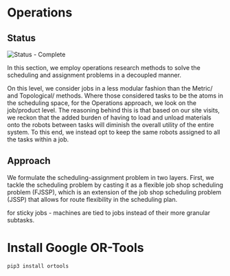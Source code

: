 # Operations

## Status
![Status - Complete](https://img.shields.io/badge/status-Complete-gb)

In this section, we employ operations research methods to solve the scheduling and assignment problems in a decoupled manner.

On this level, we consider jobs in a less modular fashion than the Metric/ and Topological/ methods. Where those considered tasks to be the atoms in the scheduling space, for the Operations approach, we look on the job/product level. The reasoning behind this is that based on our site visits, we reckon that the added burden of having to load and unload materials onto the robots between tasks will diminish the overall utility of the entire system. To this end, we instead opt to keep the same robots assigned to all the tasks within a job.


## Approach
We formulate the scheduling-assignment problem in two layers. First, we tackle the scheduling problem by casting it as a flexible job shop scheduling problem (FJSSP), which is an extension of the job shop scheduling problem (JSSP) that allows for route flexibility in the scheduling plan.


 for sticky jobs - machines are tied to jobs instead of their more granular subtasks.

 ## 
 # Install Google OR-Tools
 ```bash
pip3 install ortools
 ```
